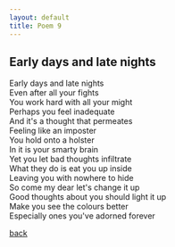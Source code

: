 ```yaml
---
layout: default
title: Poem 9
---
```


## Early days and late nights

Early days and late nights \
Even after all your fights \
You work hard with all your might \
Perhaps you feel inadequate \
And it's a thought that permeates \
Feeling like an imposter \
You hold onto a holster \
In it is your smarty brain \
Yet you let bad thoughts infiltrate \
What they do is eat you up inside \
Leaving you with nowhere to hide \
So come my dear let's change it up \
Good thoughts about you should light it up \
Make you see the colours better \
Especially ones you've adorned forever

 [back](../index-page.html)